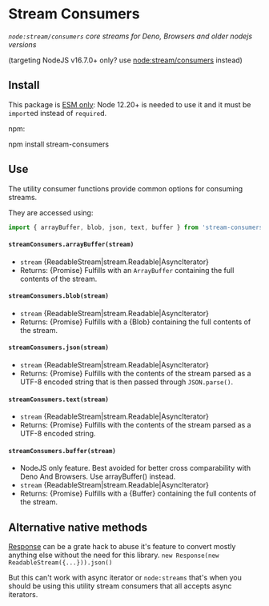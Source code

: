 # Stream Consumers

*`node:stream/consumers` core streams for Deno, Browsers and older nodejs versions*

(targeting NodeJS v16.7.0+ only? use [node:stream/consumers](https://nodejs.org/api/webstreams.html#webstreams_utility_consumers) instead)


## Install
This package is [ESM only](https://gist.github.com/sindresorhus/a39789f98801d908bbc7ff3ecc99d99c):
Node 12.20+ is needed to use it and it must be `import`ed instead of `require`d.

npm:

npm install stream-consumers

## Use

The utility consumer functions provide common options for consuming
streams.

They are accessed using:

```js
import { arrayBuffer, blob, json, text, buffer } from 'stream-consumers'
```

#### `streamConsumers.arrayBuffer(stream)`

* `stream` {ReadableStream|stream.Readable|AsyncIterator}
* Returns: {Promise} Fulfills with an `ArrayBuffer` containing the full
  contents of the stream.

#### `streamConsumers.blob(stream)`

* `stream` {ReadableStream|stream.Readable|AsyncIterator}
* Returns: {Promise} Fulfills with a {Blob} containing the full contents
  of the stream.

#### `streamConsumers.json(stream)`

* `stream` {ReadableStream|stream.Readable|AsyncIterator}
* Returns: {Promise} Fulfills with the contents of the stream parsed as a
  UTF-8 encoded string that is then passed through `JSON.parse()`.

#### `streamConsumers.text(stream)`

* `stream` {ReadableStream|stream.Readable|AsyncIterator}
* Returns: {Promise} Fulfills with the contents of the stream parsed as a
  UTF-8 encoded string.

#### `streamConsumers.buffer(stream)`

* NodeJS only feature. Best avoided for better cross comparability with Deno And Browsers. Use arrayBuffer() instead.
* `stream` {ReadableStream|stream.Readable|AsyncIterator}
* Returns: {Promise} Fulfills with a {Buffer} containing the full
  contents of the stream.


## Alternative native methods

[Response](https://developer.mozilla.org/en-US/docs/Web/API/Response?retiredLocale=sv-SE) can be a grate hack to abuse it's feature to convert mostly anything else
without the need for this library.
`new Response(new ReadableStream({...})).json()`

But this can't work with async iterator or `node:streams` that's when you should be using this utility stream consumers that all accepts async iterators.
